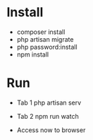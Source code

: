 # Install 
- composer install
- php artisan migrate
- php password:install
- npm install

# Run
- Tab 1
php artisan serv

- Tab 2
npm run watch

- Access now to browser